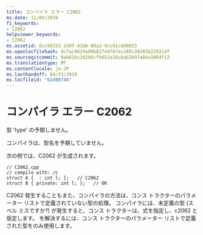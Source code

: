 ```yaml
---
title: コンパイラ エラー C2062
ms.date: 11/04/2016
f1_keywords:
- C2062
helpviewer_keywords:
- C2062
ms.assetid: 6cc98353-2ddf-43ab-88a2-9cc91cdd6033
ms.openlocfilehash: dcfac9629a90b82744f87ec105c30301b2102cdf
ms.sourcegitcommit: 0ab61bc3d2b6cfbd52a16c6ab2b97a8ea1864f12
ms.translationtype: MT
ms.contentlocale: ja-JP
ms.lasthandoff: 04/23/2019
ms.locfileid: "62408746"
---
```

# <a name="compiler-error-c2062"></a>コンパイラ エラー C2062

型 'type' の予期しません。

コンパイラは、型名を予期していません。

次の例では、C2062 が生成されます。

```
// C2062.cpp
// compile with: /c
struct A {  : int l; };   // C2062
struct B { private: int l; };   // OK
```

C2062 発生することもまた、コンパイラの方法は、コンス トラクターのパラメーター リストで定義されていない型の処理。 コンパイラには、未定義の型 (スペル ミスですか?) が発生すると、コンス トラクターは、式を指定し、c2062 と仮定します。 を解決するには、コンス トラクターのパラメーター リストで定義された型をのみ使用します。